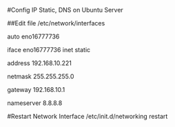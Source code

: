 #Config IP Static, DNS on Ubuntu Server

##Edit file /etc/network/interfaces

auto eno16777736

iface eno16777736 inet static

address 192.168.10.221

netmask 255.255.255.0

gateway 192.168.10.1

nameserver 8.8.8.8

#Restart Network Interface
/etc/init.d/networking restart